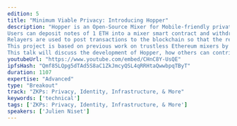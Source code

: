 ```yaml
---
edition: 5
title: "Minimum Viable Privacy: Introducing Hopper"
description: "Hopper is an Open-Source Mixer for Mobile-friendly private transfers on Ethereum. It allows the private transfer of value from one Ethereum account to another, via an iOS client.
Users can deposit notes of 1 ETH into a mixer smart contract and withdraw them later to a different account by only providing a Zero-Knowledge proof (zkSNARK) that they previously deposited a note into the mixer, without revealing from which account that note was sent.
Relayers are used to post transactions to the blockchain so that the recipient of a private transfer can withdraw a private note from the mixer without needing any prior ether.
This project is based on previous work on trustless Ethereum mixers by @barryWhiteHat and @HarryR.
This talk will discuss the development of Hopper, how others can contribute, and the next steps to make it a true utility for the community."
youtubeUrl: "https://www.youtube.com/embed/CHnC8Y-UsQE"
ipfsHash: "Qmf85LQpg5dTAd5S8aC1ZkJmcyQSL4qRRHtaQwwbpqTByT"
duration: 1107
expertise: "Advanced"
type: "Breakout"
track: "ZKPs: Privacy, Identity, Infrastructure, & More"
keywords: ['technical']
tags: ['ZKPs: Privacy, Identity, Infrastructure, & More']
speakers: ['Julien Niset']
---
```

